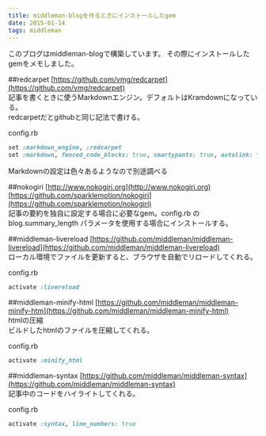 ```yaml
---
title: middleman-blogを作るときにインストールしたgem
date: 2015-01-14
tags: middleman
---
```


このブログはmiddleman-blogで構築しています。
その際にインストールしたgemをメモしました。


##redcarpet
[https://github.com/vmg/redcarpet](https://github.com/vmg/redcarpet)  
記事を書くときに使うMarkdownエンジン。デフォルトはKramdownになっている。  
redcarpetだとgithubと同じ記法で書ける。

config.rb

```ruby
set :markdown_engine, :redcarpet
set :markdown, fenced_code_blocks: true, smartypants: true, autolink: true, tables: true
```
Markdownの設定は色々あるようなので別途調べる

##nokogiri
[http://www.nokogiri.org](http://www.nokogiri.org)  
[https://github.com/sparklemotion/nokogiri](https://github.com/sparklemotion/nokogiri)  
記事の要約を独自に設定する場合に必要なgem。config.rb の blog.summary_length パラメータを使用する場合にインストールする。

##middleman-livereload
[https://github.com/middleman/middleman-livereload](https://github.com/middleman/middleman-livereload)  
ローカル環境でファイルを更新すると、ブラウザを自動でリロードしてくれる。

config.rb

```ruby
activate :livereload
```

##middleman-minify-html
[https://github.com/middleman/middleman-minify-htm](https://github.com/middleman/middleman-minify-html)  
htmlの圧縮  
ビルドしたhtmlのファイルを圧縮してくれる。

config.rb

```ruby
activate :minify_html
```

##middleman-syntax
[https://github.com/middleman/middleman-syntax](https://github.com/middleman/middleman-syntax)  
記事中のコードをハイライトしてくれる。

config.rb

```ruby
activate :syntax, line_numbers: true
```
